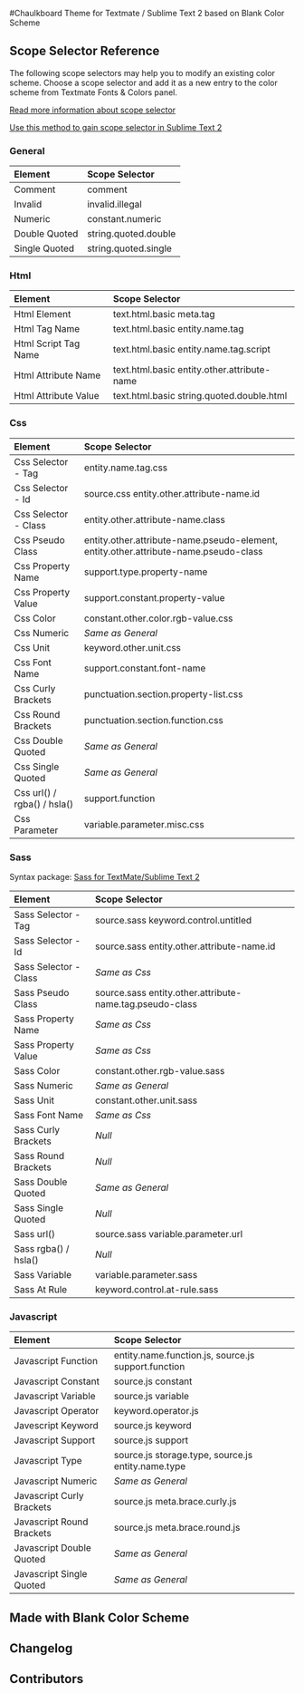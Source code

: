 

#Chaulkboard Theme for Textmate / Sublime Text 2 based on Blank Color Scheme

## Scope Selector Reference

The following scope selectors may help you to modify an existing color scheme. Choose a scope selector and add it as a new entry to the color scheme from Textmate Fonts & Colors panel.

[Read more information about scope selector](http://manual.macromates.com/en/scope_selectors)

[Use this method to gain scope selector in Sublime Text 2](http://www.sublimetext.com/forum/viewtopic.php?f=2&p=20665)

### General

Element      | Scope Selector
:----------- | :--------------
Comment | comment
Invalid | invalid.illegal
Numeric | constant.numeric
Double Quoted | string.quoted.double
Single Quoted | string.quoted.single


### Html

Element      | Scope Selector
:----------- | :--------------
Html Element | text.html.basic meta.tag
Html Tag Name | text.html.basic entity.name.tag
Html Script Tag Name | text.html.basic entity.name.tag.script
Html Attribute Name | text.html.basic entity.other.attribute-name
Html Attribute Value | text.html.basic string.quoted.double.html

### Css

Element      | Scope Selector
:----------- | :--------------
Css Selector - Tag | entity.name.tag.css
Css Selector - Id | source.css entity.other.attribute-name.id
Css Selector - Class | entity.other.attribute-name.class
Css Pseudo Class | entity.other.attribute-name.pseudo-element, entity.other.attribute-name.pseudo-class
Css Property Name | support.type.property-name
Css Property Value | support.constant.property-value
Css Color | constant.other.color.rgb-value.css 
Css Numeric | *Same as General*
Css Unit | keyword.other.unit.css
Css Font Name | support.constant.font-name
Css Curly Brackets | punctuation.section.property-list.css
Css Round Brackets | punctuation.section.function.css
Css Double Quoted | *Same as General*
Css Single Quoted | *Same as General*
Css url() / rgba() / hsla() | support.function
Css Parameter | variable.parameter.misc.css

### Sass

Syntax package: [Sass for TextMate/Sublime Text 2](https://github.com/nathos/sass-textmate-bundle)

Element      | Scope Selector
:----------- | :--------------
Sass Selector - Tag | source.sass keyword.control.untitled
Sass Selector - Id | source.sass entity.other.attribute-name.id
Sass Selector - Class | *Same as Css*
Sass Pseudo Class | source.sass entity.other.attribute-name.tag.pseudo-class
Sass Property Name | *Same as Css*
Sass Property Value | *Same as Css*
Sass Color | constant.other.rgb-value.sass
Sass Numeric | *Same as General*
Sass Unit | constant.other.unit.sass
Sass Font Name | *Same as Css*
Sass Curly Brackets | *Null*
Sass Round Brackets | *Null*
Sass Double Quoted | *Same as General*
Sass Single Quoted | *Null*
Sass url() | source.sass variable.parameter.url
Sass rgba() / hsla() | *Null*
Sass Variable | variable.parameter.sass
Sass At Rule | keyword.control.at-rule.sass

### Javascript 

Element      | Scope Selector
:----------- | :--------------
Javascript Function | entity.name.function.js, source.js support.function
Javascript Constant | source.js constant
Javascript Variable | source.js variable
Javascript Operator | keyword.operator.js
Javescript Keyword | source.js keyword
Javascript Support | source.js support
Javascript Type | source.js storage.type, source.js entity.name.type
Javascript Numeric | *Same as General*
Javascript Curly Brackets | source.js meta.brace.curly.js
Javascript Round Brackets | source.js meta.brace.round.js
Javascript Double Quoted | *Same as General*
Javascript Single Quoted | *Same as General*

## Made with Blank Color Scheme

## Changelog

## Contributors
